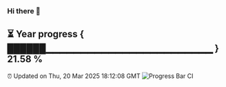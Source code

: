 ### Hi there 👋
⏳ Year progress { ██████▁▁▁▁▁▁▁▁▁▁▁▁▁▁▁▁▁▁▁▁▁▁▁▁ } 21.58 %
---
⏰ Updated on Thu, 20 Mar 2025 18:12:08 GMT
![Progress Bar CI](https://github.com/Moyi321/Moyi321/workflows/Progress%20Bar%20CI/badge.svg)
